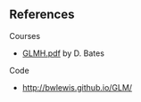 
## References

Courses

* [GLMH.pdf](http://www.stat.wisc.edu/courses/st849-bates/lectures/GLMH.pdf) by D. Bates

Code

* http://bwlewis.github.io/GLM/
